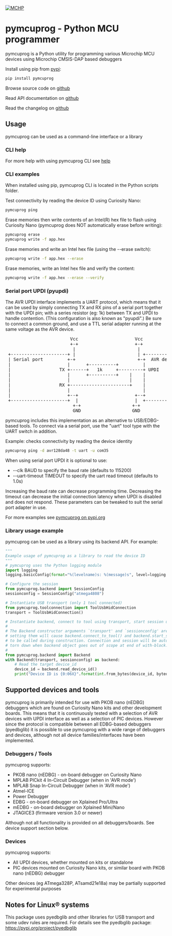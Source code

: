 [![MCHP](images/microchip.png)](https://www.microchip.com)

# pymcuprog - Python MCU programmer
pymcuprog is a Python utility for programming various Microchip MCU devices using Microchip CMSIS-DAP based debuggers

Install using pip from [pypi](https://pypi.org/project/pymcuprog):
```bash
pip install pymcuprog
```

Browse source code on [github](https://github.com/microchip-pic-avr-tools/pymcuprog)

Read API documentation on [github](https://microchip-pic-avr-tools.github.io/pymcuprog)

Read the changelog on [github](https://github.com/microchip-pic-avr-tools/pymcuprog/blob/main/CHANGELOG.md)

## Usage
pymcuprog can be used as a command-line interface or a library

### CLI help
For more help with using pymcuprog CLI see [help](./help.md)

### CLI examples
When installed using pip, pymcuprog CLI is located in the Python scripts folder.

Test connectivity by reading the device ID using Curiosity Nano:
```bash
pymcuprog ping
```

Erase memories then write contents of an Intel(R) hex file to flash using Curiosity Nano (pymcuprog does NOT automatically erase before writing):
```bash
pymcuprog erase
pymcuprog write -f app.hex
```

Erase memories and write an Intel hex file (using the --erase switch):
```bash
pymcuprog write -f app.hex --erase
```

Erase memories, write an Intel hex file and verify the content:
```bash
pymcuprog write -f app.hex --erase --verify
```


### Serial port UPDI (pyupdi)
The AVR UPDI interface implements a UART protocol, which means that it can be used by simply connecting TX and RX pins of a serial port together with the UPDI pin; with a series resistor (eg: 1k) between TX and UPDI to handle contention.  (This configuration is also known as "pyupdi".)  Be sure to connect a common ground, and use a TTL serial adapter running at the same voltage as the AVR device.

<pre>
                        Vcc                     Vcc
                        +-+                     +-+
                         |                       |
 +---------------------+ |                       | +--------------------+
 | Serial port         +-+                       +-+  AVR device        |
 |                     |      +----------+         |                    |
 |                  TX +------+   1k     +---------+ UPDI               |
 |                     |      +----------+    |    |                    |
 |                     |                      |    |                    |
 |                  RX +----------------------+    |                    |
 |                     |                           |                    |
 |                     +--+                     +--+                    |
 +---------------------+  |                     |  +--------------------+
                         +-+                   +-+
                         GND                   GND
</pre>

pymcuprog includes this implementation as an alternative to USB/EDBG-based tools.  To connect via a serial port, use the "uart" tool type with the UART switch in addition.

Example: checks connectivity by reading the device identity
```bash
pymcuprog ping -d avr128da48 -t uart -u com35
```

When using serial port UPDI it is optional to use:
* --clk BAUD to specify the baud rate (defaults to 115200)
* --uart-timeout TIMEOUT to specify the uart read timeout (defaults to 1.0s)

Increasing the baud rate can decrease programming time.  Decreasing the timeout can decrease the initial connection latency when UPDI is disabled and does not respond.  These parameters can be tweaked to suit the serial port adapter in use.

For more examples see [pymcuprog on pypi.org](https://pypi.org/project/pymcuprog/)

### Library usage example
pymcuprog can be used as a library using its backend API.  For example:
```python
"""
Example usage of pymcuprog as a library to read the device ID
"""
# pymcuprog uses the Python logging module
import logging
logging.basicConfig(format="%(levelname)s: %(message)s", level=logging.WARNING)

# Configure the session
from pymcuprog.backend import SessionConfig
sessionconfig = SessionConfig("atmega4808")

# Instantiate USB transport (only 1 tool connected)
from pymcuprog.toolconnection import ToolUsbHidConnection
transport = ToolUsbHidConnection()

# Instantiate backend, connect to tool using transport, start session using sessionconfig.
#
# The Backend constructor arguments `transport' and `sessionconfig' are optional,
# setting them will cause backend.connect_to_tool() and backend.start_session() respectively
# to be called during construction. Connection and session will be automatically
# torn down when backend object goes out of scope at end of with-block.
#
from pymcuprog.backend import Backend
with Backend(transport, sessionconfig) as backend:
    # Read the target device_id
    device_id = backend.read_device_id()
    print("Device ID is {0:06X}".format(int.from_bytes(device_id, byteorder="little")))
```

## Supported devices and tools
pymcuprog is primarily intended for use with PKOB nano (nEDBG) debuggers which are found on Curiosity Nano kits and other development boards.  This means that it is continuously tested with a selection of AVR devices with UPDI interface as well as a selection of PIC devices.  However since the protocol is compatible between all EDBG-based debuggers (pyedbglib) it is possible to use pymcuprog with a wide range of debuggers and devices, although not all device families/interfaces have been implemented.

### Debuggers / Tools
pymcuprog supports:
* PKOB nano (nEDBG) - on-board debugger on Curiosity Nano
* MPLAB PICkit 4 In-Circuit Debugger (when in 'AVR mode')
* MPLAB Snap In-Circuit Debugger (when in 'AVR mode')
* Atmel-ICE
* Power Debugger
* EDBG - on-board debugger on Xplained Pro/Ultra
* mEDBG - on-board debugger on Xplained Mini/Nano
* JTAGICE3 (firmware version 3.0 or newer)

Although not all functionality is provided on all debuggers/boards.  See device support section below.

### Devices
pymcuprog supports:
* All UPDI devices, whether mounted on kits or standalone
* PIC devices mounted on Curiosity Nano kits, or similar board with PKOB nano (nEDBG) debugger

Other devices (eg ATmega328P, ATsamd21e18a) may be partially supported for experimental purposes

## Notes for Linux® systems
This package uses pyedbglib and other libraries for USB transport and some udev rules are required.  For details see the pyedbglib package: https://pypi.org/project/pyedbglib
